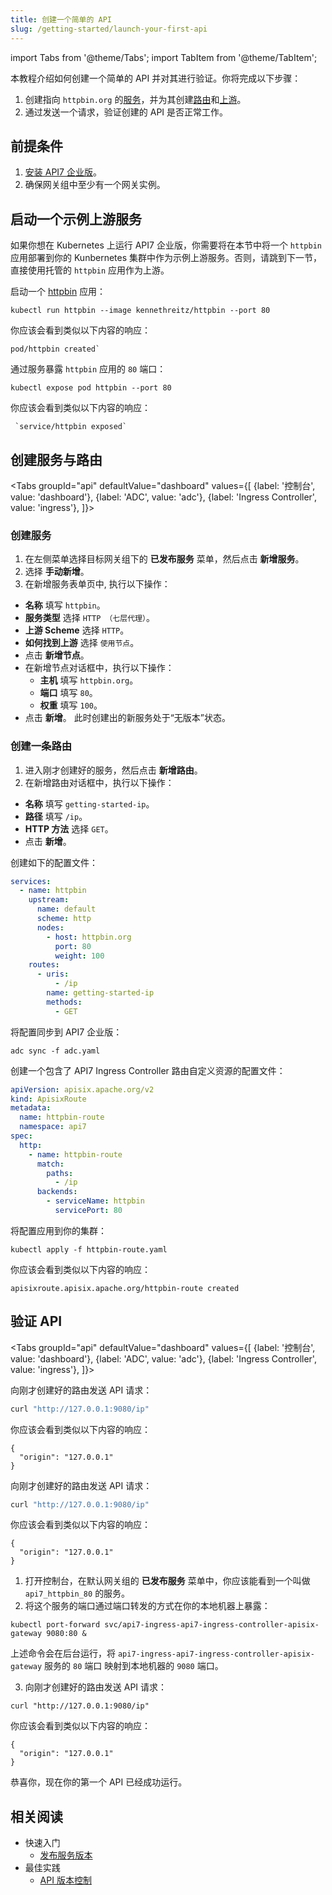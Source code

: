```yaml
---
title: 创建一个简单的 API
slug: /getting-started/launch-your-first-api
---
```


import Tabs from '@theme/Tabs';
import TabItem from '@theme/TabItem';

本教程介绍如何创建一个简单的 API 并对其进行验证。你将完成以下步骤：

1. 创建指向 `httpbin.org` 的[服务](../key-concepts/services)，并为其创建[路由](../key-concepts/routes)和[上游](../key-concepts/upstreams)。
2. 通过发送一个请求，验证创建的 API 是否正常工作。

## 前提条件

1. [安装 API7 企业版](./install-api7-ee.md)。
2. 确保网关组中至少有一个网关实例。

## 启动一个示例上游服务

如果你想在 Kubernetes 上运行 API7 企业版，你需要将在本节中将一个 `httpbin` 应用部署到你的 Kunbernetes 集群中作为示例上游服务。否则，请跳到下一节，直接使用托管的 `httpbin` 应用作为上游。

启动一个 [httpbin](https://hub.docker.com/r/kennethreitz/httpbin/) 应用：

```shell
kubectl run httpbin --image kennethreitz/httpbin --port 80
```

你应该会看到类似以下内容的响应：

```shell
pod/httpbin created`
```

通过服务暴露 `httpbin` 应用的 `80` 端口：

```shell
kubectl expose pod httpbin --port 80
```

你应该会看到类似以下内容的响应：

```shell
 `service/httpbin exposed`
```

## 创建服务与路由

<Tabs
groupId="api"
defaultValue="dashboard"
values={[
{label: '控制台', value: 'dashboard'},
{label: 'ADC', value: 'adc'},
{label: 'Ingress Controller', value: 'ingress'},
]}>

<TabItem value="dashboard">

<h3>创建服务</h3>

1. 在左侧菜单选择目标网关组下的 **已发布服务** 菜单，然后点击 **新增服务**。 
2. 选择 **手动新增**。
3. 在新增服务表单页中, 执行以下操作：

* **名称** 填写 `httpbin`。
* **服务类型** 选择 `HTTP （七层代理）`。 
* **上游 Scheme** 选择 `HTTP`。
* **如何找到上游** 选择 `使用节点`。
* 点击 **新增节点**。
* 在新增节点对话框中，执行以下操作：
  * **主机** 填写 `httpbin.org`。
  * **端口** 填写 `80`。
  * **权重** 填写 `100`。
* 点击 **新增**。 此时创建出的新服务处于“无版本”状态。

<h3>创建一条路由</h3>

1. 进入刚才创建好的服务，然后点击 **新增路由**。
2. 在新增路由对话框中，执行以下操作：

* **名称** 填写 `getting-started-ip`。
* **路径** 填写 `/ip`。
* **HTTP 方法** 选择 `GET`。
* 点击 **新增**。

</TabItem>

<TabItem value="adc">

创建如下的配置文件：

```yaml title="adc.yaml"
services:
  - name: httpbin
    upstream:
      name: default
      scheme: http
      nodes:
        - host: httpbin.org
          port: 80
          weight: 100
    routes:
      - uris:
          - /ip
        name: getting-started-ip
        methods:
          - GET
```

将配置同步到 API7 企业版：

```shell
adc sync -f adc.yaml
```

</TabItem>

<TabItem value="ingress">

创建一个包含了 API7 Ingress Controller 路由自定义资源的配置文件：

```yaml
apiVersion: apisix.apache.org/v2
kind: ApisixRoute
metadata:
  name: httpbin-route
  namespace: api7
spec:
  http:
    - name: httpbin-route
      match:
        paths:
          - /ip
      backends:
        - serviceName: httpbin
          servicePort: 80
```

将配置应用到你的集群：

```shell
kubectl apply -f httpbin-route.yaml
```

你应该会看到类似以下内容的响应：

```text
apisixroute.apisix.apache.org/httpbin-route created
```

</TabItem>

</Tabs>

## 验证 API

<Tabs
groupId="api"
defaultValue="dashboard"
values={[
{label: '控制台', value: 'dashboard'},
{label: 'ADC', value: 'adc'},
{label: 'Ingress Controller', value: 'ingress'},
]}>

<TabItem value="dashboard">

向刚才创建好的路由发送 API 请求：

```bash
curl "http://127.0.0.1:9080/ip"
```

你应该会看到类似以下内容的响应：

```text
{
  "origin": "127.0.0.1"
}
```

</TabItem>

<TabItem value="adc">

向刚才创建好的路由发送 API 请求：

```bash
curl "http://127.0.0.1:9080/ip"
```

你应该会看到类似以下内容的响应：

```text
{
  "origin": "127.0.0.1"
}
```

</TabItem>

<TabItem value="ingress">

1. 打开控制台，在默认网关组的 **已发布服务** 菜单中，你应该能看到一个叫做 `api7_httpbin_80` 的服务。
2. 将这个服务的端口通过端口转发的方式在你的本地机器上暴露：

```shell
kubectl port-forward svc/api7-ingress-api7-ingress-controller-apisix-gateway 9080:80 &
```

上述命令会在后台运行，将 `api7-ingress-api7-ingress-controller-apisix-gateway`  服务的 `80` 端口 映射到本地机器的 `9080` 端口。

3. 向刚才创建好的路由发送 API 请求：

```shell
curl "http://127.0.0.1:9080/ip"
```

你应该会看到类似以下内容的响应：

```text
{
  "origin": "127.0.0.1"
}
```

</TabItem>

</Tabs>

恭喜你，现在你的第一个 API 已经成功运行。

## 相关阅读

* 快速入门
  * [发布服务版本](publish-service.md)
* 最佳实践
  * [API 版本控制](../best-practices/api-version-control.md)

